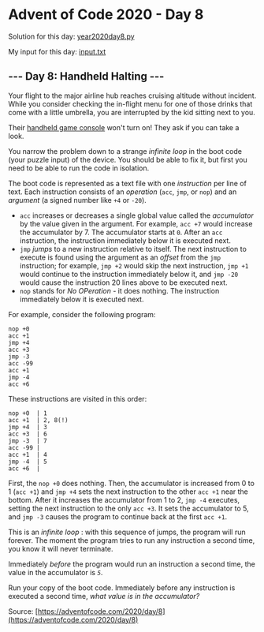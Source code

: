 # Advent of Code 2020 - Day 8

Solution for this day: [year2020day8.py](year2020day8.py)

My input for this day: [input.txt](input.txt)

## \--- Day 8: Handheld Halting ---

Your flight to the major airline hub reaches cruising altitude without
incident. While you consider checking the in-flight menu for one of those
drinks that come with a little umbrella, you are interrupted by the kid
sitting next to you.

Their [handheld game
console](https://en.wikipedia.org/wiki/Handheld_game_console) won't turn on!
They ask if you can take a look.

You narrow the problem down to a strange _infinite loop_ in the boot code
(your puzzle input) of the device. You should be able to fix it, but first you
need to be able to run the code in isolation.

The boot code is represented as a text file with one _instruction_ per line of
text. Each instruction consists of an _operation_ (`acc`, `jmp`, or `nop`) and
an _argument_ (a signed number like `+4` or `-20`).

  * `acc` increases or decreases a single global value called the _accumulator_ by the value given in the argument. For example, `acc +7` would increase the accumulator by 7. The accumulator starts at `0`. After an `acc` instruction, the instruction immediately below it is executed next.
  * `jmp` _jumps_ to a new instruction relative to itself. The next instruction to execute is found using the argument as an _offset_ from the `jmp` instruction; for example, `jmp +2` would skip the next instruction, `jmp +1` would continue to the instruction immediately below it, and `jmp -20` would cause the instruction 20 lines above to be executed next.
  * `nop` stands for _No OPeration_ \- it does nothing. The instruction immediately below it is executed next.

For example, consider the following program:

    
    
    nop +0
    acc +1
    jmp +4
    acc +3
    jmp -3
    acc -99
    acc +1
    jmp -4
    acc +6
    

These instructions are visited in this order:

    
    
    nop +0  | 1
    acc +1  | 2, 8(!)
    jmp +4  | 3
    acc +3  | 6
    jmp -3  | 7
    acc -99 |
    acc +1  | 4
    jmp -4  | 5
    acc +6  |
    

First, the `nop +0` does nothing. Then, the accumulator is increased from 0 to
1 (`acc +1`) and `jmp +4` sets the next instruction to the other `acc +1` near
the bottom. After it increases the accumulator from 1 to 2, `jmp -4` executes,
setting the next instruction to the only `acc +3`. It sets the accumulator to
5, and `jmp -3` causes the program to continue back at the first `acc +1`.

This is an _infinite loop_ : with this sequence of jumps, the program will run
forever. The moment the program tries to run any instruction a second time,
you know it will never terminate.

Immediately _before_ the program would run an instruction a second time, the
value in the accumulator is _`5`_.

Run your copy of the boot code. Immediately before any instruction is executed
a second time, _what value is in the accumulator?_



Source: [https://adventofcode.com/2020/day/8](https://adventofcode.com/2020/day/8)
